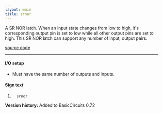 ```yaml
---
layout: main
title: srnor
---
```

A SR NOR latch.  When an input state changes from low to high, it's corresponding output pin is set to low while all other output pins are set to high.  This SR NOR latch can support any number of input, output pairs.

[source code](https://github.com/eisental/BasicCircuits/blob/master/src/main/java/org/tal/basiccircuits/srnor.java)

* * *


#### I/O setup 
* Must have the same number of outputs and inputs.

#### Sign text
1. `   srnor   `

__Version history:__ Added to BasicCircuits 0.72